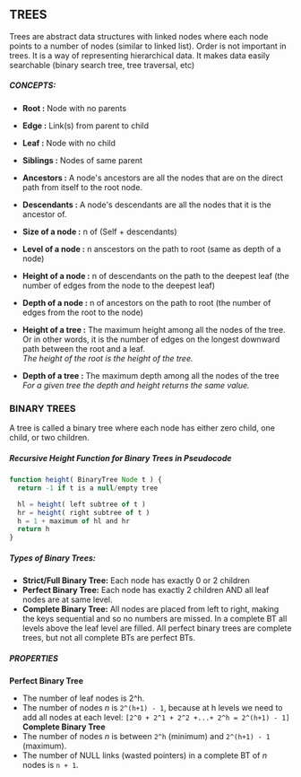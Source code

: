 ## TREES

Trees are abstract data structures with linked nodes where each node points to a number of nodes (similar to linked list).
Order is not important in trees. It is a way of representing hierarchical data. It makes data easily searchable (binary search tree, tree traversal, etc)

##### CONCEPTS:
- **Root        :** Node with no parents
- **Edge        :** Link(s) from parent to child
- **Leaf        :** Node with no child
- **Siblings    :** Nodes of same parent
- **Ancestors   :** A node's ancestors are all the nodes that are on the direct path from itself to the root node.
- **Descendants :** A node's descendants are all the nodes that it is the ancestor of.
- **Size of a node   :** n of (Self + descendants)
- **Level of a node  :** n anscestors on the path to root (same as depth of a node)

- **Height of a node :** n of descendants on the path to the deepest leaf (the number of edges from the node to the deepest leaf)
- **Depth of a node  :** n of ancestors on the path to root (the number of edges from the root to the node)


- **Height of a tree :** The maximum height among all the nodes of the tree. Or in other words, it is the number of edges on the longest downward path between the root and a leaf. <br>
*The height of the root is the height of the tree.*
- **Depth of a tree :** The maximum depth among all the nodes of the tree <br>
*For a given tree the depth and height returns the same value.*


### BINARY TREES
A tree is called a binary tree where each node has either zero child, one child, or two children.

##### Recursive Height Function for Binary Trees in Pseudocode

```JavaScript
function height( BinaryTree Node t ) {
  return -1 if t is a null/empty tree

  hl = height( left subtree of t )
  hr = height( right subtree of t )
  h = 1 + maximum of hl and hr
  return h
}
```
##### Types of Binary Trees:
- **Strict/Full Binary Tree:** Each node has exactly 0 or 2 children
- **Perfect Binary Tree:** Each node has exactly 2 children AND all leaf nodes are at same level.
- **Complete Binary Tree:** All nodes are placed from left to right, making the keys sequential and so no numbers are missed. In a complete BT all levels above the leaf level are filled. All perfect binary trees are complete trees, but not all complete BTs are perfect BTs.

##### PROPERTIES
**Perfect Binary Tree**
- The number of leaf nodes is 2^h.
- The number of nodes *n* is `2^(h+1) - 1`, because at h levels we need to add all nodes at each level: `[2^0 + 2^1 + 2^2 +...+ 2^h = 2^(h+1) - 1]`<br>
**Complete Binary Tree**
- The number of nodes *n* is between `2^h` (minimum) and `2^(h+1) - 1` (maximum).
- The number of NULL links (wasted pointers) in a complete BT of *n* nodes is `n + 1`.






